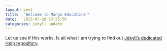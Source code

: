 ```yaml
---
layout: post
title:  "Welcome to Mango Education!"
date:   2015-07-28 13:55:56
categories: jekyll update
---
```

Let us see if this works. Is all what I am trying to find out
[Jekyll’s dedicated Help repository][jekyll-help].

[jekyll]:      http://jekyllrb.com
[jekyll-gh]:   https://github.com/jekyll/jekyll
[jekyll-help]: https://github.com/jekyll/jekyll-help
